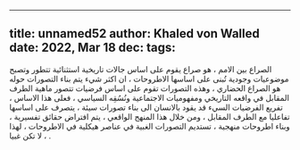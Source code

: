 
---
title: unnamed52
author: Khaled von Walled
date: 2022, Mar 18
dec:
tags:
---
الصراع بين الامم ، هو صراع يقوم على اساس جالات تاريخية استثنائية تتطور وتصبح موضوعيات وجودية تُبنى على اساسها الاطروحات ، ان اكثر شيء يتم بناء التصورات حوله هو الصراع الحضاري ، وهذه التصورات تقوم على اساس فرضيات تتصور ماهية الطرف المقابل في واقعه التاريخي ومفهوميات الاجتماعية ونُسُقِه السياسي ، فعلى هذا الاساس ، تفريع الفرضيات السيء قد يقود بالانسان الى بناء تصورات سيئة ، يتصرف على اساسها تفاعليا مع الطرف المقابل ، ومن خلال هذا المنهج الواقعي ، يتم افتراض حقائق تفسيرية ، وبناء اطروحات منهجية ، تستديم التصورات الغبية في عناصر هيكلية في الاطروحات ، لهذا ، لا تكن غبيا .

